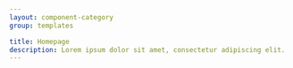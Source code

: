```yaml
---
layout: component-category
group: templates

title: Homepage
description: Lorem ipsum dolor sit amet, consectetur adipiscing elit.
---
```

